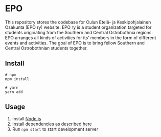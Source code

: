 # EPO
This repository stores the codebase for Oulun Etelä- ja Keskipohjalainen Osakunta (EPO ry) website. EPO ry is a student organization targeted for students originating from the Southern and Central Ostrobothnia regions. EPO arranges all kinds of activities for its' members in the form of different events and activities. The goal of EPO is to bring fellow Southern and Central Ostrobothnian students together.

## Install
``` shell
# npm
npm install

# yarn
yarn add
```

## Usage
1. Install [Node.js](https://nodejs.org/)
2. Install dependencies as described [here](https://github.com/Makeliiii/epo#install)
3. Run ```npm start``` to start development server
